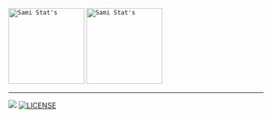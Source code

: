 <code><img alt="Sami Stat's" src="https://github-readme-stats.vercel.app/api?username=samx23&show_icons=true&theme=react" height="150" /></code>
<code><img alt="Sami Stat's" src="https://github-readme-stats.vercel.app/api/top-langs/?username=samx23&layout=compact" height="150" /></code>

---
![](https://komarev.com/ghpvc/?username=SamX23&color=blue&label=Curious+Hooman&style=flat-square)
[![LICENSE](https://img.shields.io/badge/license-Anti%20996-blue.svg)](https://github.com/996icu/996.ICU/blob/master/LICENSE)
